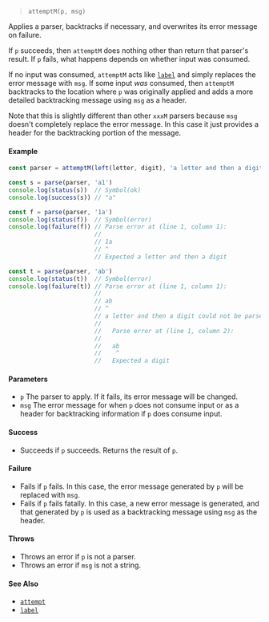 <!--
 Copyright (c) 2020 Thomas J. Otterson
 
 This software is released under the MIT License.
 https://opensource.org/licenses/MIT
-->

> `attemptM(p, msg)`

Applies a parser, backtracks if necessary, and overwrites its error message on failure.

If `p` succeeds, then `attemptM` does nothing other than return that parser's result. If `p` fails, what happens depends on whether input was consumed.

If no input was consumed, `attemptM` acts like [`label`](label.md) and simply replaces the error message with `msg`. If some input *was* consumed, then `attemptM` backtracks to the location where `p` was originally applied and adds a more detailed backtracking message using `msg` as a header.

Note that this is slightly different than other `xxxM` parsers because `msg` doesn't completely replace the error message. In this case it just provides a header for the backtracking portion of the message.

#### Example

```javascript
const parser = attemptM(left(letter, digit), 'a letter and then a digit')

const s = parse(parser, 'a1')
console.log(status(s))  // Symbol(ok)
console.log(success(s)) // "a"

const f = parse(parser, '1a')
console.log(status(f))  // Symbol(error)
console.log(failure(f)) // Parse error at (line 1, column 1):
                        //
                        // 1a
                        // ^
                        // Expected a letter and then a digit

const t = parse(parser, 'ab')
console.log(status(t))  // Symbol(error)
console.log(failure(t)) // Parse error at (line 1, column 1):
                        //
                        // ab
                        // ^
                        // a letter and then a digit could not be parsed because:
                        //
                        //   Parse error at (line 1, column 2):
                        //
                        //   ab
                        //    ^
                        //   Expected a digit
```

#### Parameters

* `p` The parser to apply. If it fails, its error message will be changed.
* `msg` The error message for when `p` does not consume input or as a header for backtracking information if `p` does consume input.

#### Success

* Succeeds if `p` succeeds. Returns the result of `p`.

#### Failure

* Fails if `p` fails. In this case, the error message generated by `p` will be replaced with `msg`.
* Fails if `p` fails fatally. In this case, a new error message is generated, and that generated by `p` is used as a backtracking message using `msg` as the header.

#### Throws

* Throws an error if `p` is not a parser.
* Throws an error if `msg` is not a string.

#### See Also

* [`attempt`](attempt.md)
* [`label`](label.md)